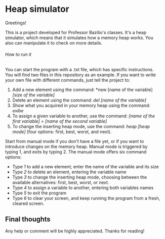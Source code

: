 # Heap simulator
Greetings! 

This is a project developed for Professor Bazílio's classes. It's a heap simulator, which means that it simulates how a memory heap works. You also can manipulate it to check on more details.

###### How to run it
You can start the program with a .txt file, which has specific instructions. You will find two files in this repository as an example. If you want to write your own file with different commands, just tell the project to: 

1) Add a new element using the command: *new [name of the variable] *[size of the variable]*
2) Delete an element using the command: *del [name of the variable]*
3) Show what you acquired in your memory heap using the command: *exibe*
4)  To assign a given variable to another, use the command: *[name of the first variable] = [name of the second variable]*
5) To change the inserting heap mode, use the command: *heap [heap mode]* (four options: first, best, worst, and next).

Start from manual mode if you don't have a file yet, or if you want to introduce changes on the memory heap.  Manual mode is triggered by typing 1, and exits by typing 2. The manual mode offers six command options:
- Type *1* to add a new element; enter the name of the variable and its size 
- Type *2* to delete an element, entering the variable name
- Type *3* to change the inserting heap mode, choosing between the available alternatives: first, best, worst, or next.
- Type *4* to assign a variable to another, entering both variables names
- Type *5* to exit the program
- Type *6* to clear your screen, and keep running the program from a fresh, cleared screen.

## Final thoughts 
Any help or comment will be highly appreciated. Thanks for reading!
